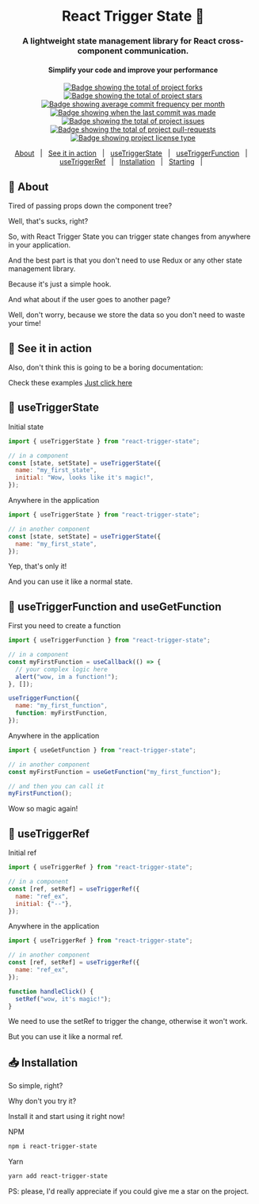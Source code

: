 <div align="center">
  <h1>React Trigger State 🔄</h1>

  <h3>
    A lightweight state management library for React cross-component communication.
  </h3>

  <h4>Simplify your code and improve your performance</h4>
</div>

<p align="center">
  <a href="https://github.com/gabrieldeavila/react-trigger-state/fork" target="_blank">
    <img src="https://img.shields.io/github/forks/gabrieldeavila/react-trigger-state?" alt="Badge showing the total of project forks"/>
  </a>

  <a href="https://github.com/gabrieldeavila/react-trigger-state/stargazers" target="_blank">
    <img src="https://img.shields.io/github/stars/gabrieldeavila/react-trigger-state?" alt="Badge showing the total of project stars"/>
  </a>

  <a href="https://github.com/gabrieldeavila/react-trigger-state/commits/main" target="_blank">
    <img src="https://img.shields.io/github/commit-activity/m/gabrieldeavila/react-trigger-state?" alt="Badge showing average commit frequency per month"/>
  </a>

  <a href="https://github.com/gabrieldeavila/react-trigger-state/commits/main" target="_blank">
    <img src="https://img.shields.io/github/last-commit/gabrieldeavila/react-trigger-state?" alt="Badge showing when the last commit was made"/>
  </a>

  <a href="https://github.com/gabrieldeavila/react-trigger-state/issues" target="_blank">
    <img src="https://img.shields.io/github/issues/gabrieldeavila/react-trigger-state?" alt="Badge showing the total of project issues"/>
  </a>

  <a href="https://github.com/gabrieldeavila/react-trigger-state/pulls" target="_blank">
    <img src="https://img.shields.io/github/issues-pr/gabrieldeavila/react-trigger-state?" alt="Badge showing the total of project pull-requests"/>
  </a>

  <a href="https://github.com/gabrieldeavila/react-trigger-state/blob/master/LICENSE.md" target="_blank">
    <img alt="Badge showing project license type" src="https://img.shields.io/github/license/gabrieldeavila/react-trigger-state?color=f85149"/>
  </a>
</p>

<p align="center">
  <a href="#dart-about">About</a> &#xa0; | &#xa0;
  <a href="#eyes-see_it_in_action">See it in action</a> &#xa0; | &#xa0;
  <a href="#crystal_ball-useTriggerState">useTriggerState</a> &#xa0; | &#xa0;
  <a href="#crystal_ball-useTriggerFunction_and_useGetFunction">useTriggerFunction</a> &#xa0; | &#xa0;
  <a href="#crystal_ball-useTriggerRef">useTriggerRef</a> &#xa0; | &#xa0;
  <a href="#inbox_tray-installation">Installation</a> &#xa0; | &#xa0;
  <a href="#checkered_flag-starting">Starting</a> &#xa0; | &#xa0;
</p>

## :dart: About

Tired of passing props down the component tree?

Well, that's sucks, right?

So, with React Trigger State you can trigger state changes from anywhere in your application.

And the best part is that you don't need to use Redux or any other state management library.

Because it's just a simple hook.

And what about if the user goes to another page?

Well, don't worry, because we store the data so you don't need to waste your time!

<!-- to do: create website -->
<!-- example -->

## :eyes: See it in action

Also, don't think this is going to be a boring documentation:

Check these examples [Just click here](https://6411132c8debbccc1a851060-genjkthnwu.chromatic.com/?path=/story/function--function)

## :crystal_ball: useTriggerState

Initial state

```js
import { useTriggerState } from "react-trigger-state";

// in a component
const [state, setState] = useTriggerState({
  name: "my_first_state",
  initial: "Wow, looks like it's magic!",
});
```

Anywhere in the application

```js
import { useTriggerState } from "react-trigger-state";

// in another component
const [state, setState] = useTriggerState({
  name: "my_first_state",
});
```

Yep, that's only it!

And you can use it like a normal state.

## :crystal_ball: useTriggerFunction and useGetFunction

First you need to create a function

```js
import { useTriggerFunction } from "react-trigger-state";

// in a component
const myFirstFunction = useCallback(() => {
  // your complex logic here
  alert("wow, im a function!");
}, []);

useTriggerFunction({
  name: "my_first_function",
  function: myFirstFunction,
});
```

Anywhere in the application

```js
import { useGetFunction } from "react-trigger-state";

// in another component
const myFirstFunction = useGetFunction("my_first_function");

// and then you can call it
myFirstFunction();
```

Wow so magic again!

## :crystal_ball: useTriggerRef

Initial ref

```js
import { useTriggerRef } from "react-trigger-state";

// in a component
const [ref, setRef] = useTriggerRef({
  name: "ref_ex",
  initial: {"--"},
});
```

Anywhere in the application

```js
import { useTriggerRef } from "react-trigger-state";

// in another component
const [ref, setRef] = useTriggerRef({
  name: "ref_ex",
});

function handleClick() {
  setRef("wow, it's magic!");
}
```

We need to use the setRef to trigger the change, otherwise it won't work.

But you can use it like a normal ref.

## :inbox_tray: Installation

So simple, right?

Why don't you try it?

Install it and start using it right now!

NPM

```bash
npm i react-trigger-state
```

Yarn

```bash
yarn add react-trigger-state
```

PS: please, I'd really appreciate if you could give me a star on the project.
